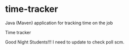 # time-tracker
Java (Maven) application for tracking time on the job

Time tracker

Good Night Students!!!
I need to update to check poll scm.
